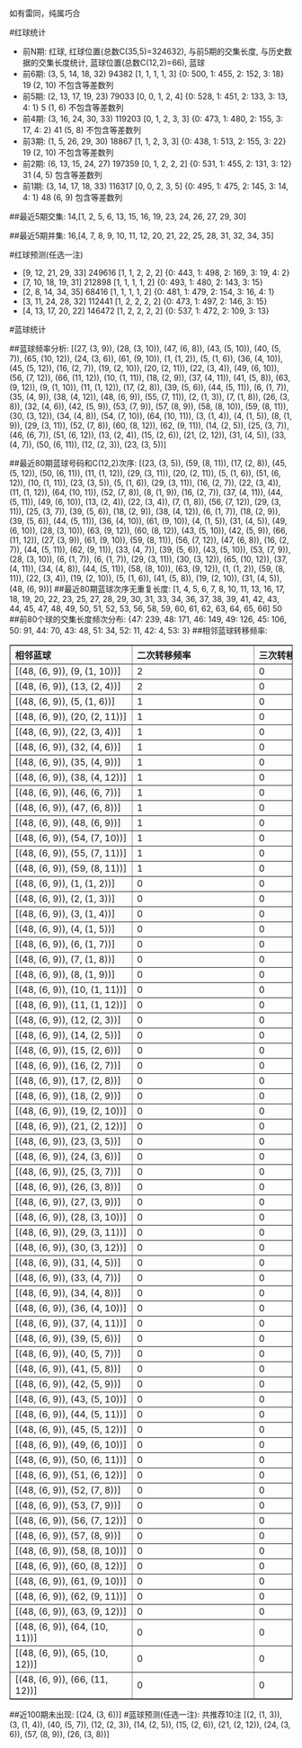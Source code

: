 <!-- 
.. title: 大乐透14117期(2014-10-06)数据分析报告
.. slug: dlott-14117-2014-10-06-report
.. date: 2014-10-07 08:00:00 UTC+08:00
.. tags: Lottery
.. link: 
.. description: 
.. type: text
-->

如有雷同，纯属巧合

<!-- TEASER_END-->

#红球统计

- 前N期: 红球, 红球位置(总数C(35,5)=324632), 与前5期的交集长度, 与历史数据的交集长度统计, 蓝球位置(总数C(12,2)=66), 蓝球
- 前6期: (3, 5, 14, 18, 32) 94382 [1, 1, 1, 1, 3] {0: 500, 1: 455, 2: 152, 3: 18} 19 (2, 10) 不包含等差数列
- 前5期: (2, 13, 17, 19, 23) 79033 [0, 0, 1, 2, 4] {0: 528, 1: 451, 2: 133, 3: 13, 4: 1} 5 (1, 6) 不包含等差数列
- 前4期: (3, 16, 24, 30, 33) 119203 [0, 1, 2, 3, 3] {0: 473, 1: 480, 2: 155, 3: 17, 4: 2} 41 (5, 8) 不包含等差数列
- 前3期: (1, 5, 26, 29, 30) 18867 [1, 1, 2, 3, 3] {0: 438, 1: 513, 2: 155, 3: 22} 19 (2, 10) 不包含等差数列
- 前2期: (6, 13, 15, 24, 27) 197359 [0, 1, 2, 2, 2] {0: 531, 1: 455, 2: 131, 3: 12} 31 (4, 5) 包含等差数列
- 前1期: (3, 14, 17, 18, 33) 116317 [0, 0, 2, 3, 5] {0: 495, 1: 475, 2: 145, 3: 14, 4: 1} 48 (6, 9) 包含等差数列

##最近5期交集:
14,[1, 2, 5, 6, 13, 15, 16, 19, 23, 24, 26, 27, 29, 30]

##最近5期并集:
16,[4, 7, 8, 9, 10, 11, 12, 20, 21, 22, 25, 28, 31, 32, 34, 35]

#红球预测(任选一注)

- [9, 12, 21, 29, 33] 249616 [1, 1, 2, 2, 2] {0: 443, 1: 498, 2: 169, 3: 19, 4: 2}
- [7, 10, 18, 19, 31] 212898 [1, 1, 1, 1, 2] {0: 493, 1: 480, 2: 143, 3: 15}
- [2, 8, 14, 34, 35] 68416 [1, 1, 1, 1, 2] {0: 481, 1: 479, 2: 154, 3: 16, 4: 1}
- [3, 11, 24, 28, 32] 112441 [1, 2, 2, 2, 2] {0: 473, 1: 497, 2: 146, 3: 15}
- [4, 13, 17, 20, 22] 146472 [1, 2, 2, 2, 2] {0: 537, 1: 472, 2: 109, 3: 13}

#蓝球统计

##蓝球频率分析:
[(27, (3, 9)), (28, (3, 10)), (47, (6, 8)), (43, (5, 10)), (40, (5, 7)), (65, (10, 12)), (24, (3, 6)), (61, (9, 10)), (1, (1, 2)), (5, (1, 6)), (36, (4, 10)), (45, (5, 12)), (16, (2, 7)), (19, (2, 10)), (20, (2, 11)), (22, (3, 4)), (49, (6, 10)), (56, (7, 12)), (66, (11, 12)), (10, (1, 11)), (18, (2, 9)), (37, (4, 11)), (41, (5, 8)), (63, (9, 12)), (9, (1, 10)), (11, (1, 12)), (17, (2, 8)), (39, (5, 6)), (44, (5, 11)), (6, (1, 7)), (35, (4, 9)), (38, (4, 12)), (48, (6, 9)), (55, (7, 11)), (2, (1, 3)), (7, (1, 8)), (26, (3, 8)), (32, (4, 6)), (42, (5, 9)), (53, (7, 9)), (57, (8, 9)), (58, (8, 10)), (59, (8, 11)), (30, (3, 12)), (34, (4, 8)), (54, (7, 10)), (64, (10, 11)), (3, (1, 4)), (4, (1, 5)), (8, (1, 9)), (29, (3, 11)), (52, (7, 8)), (60, (8, 12)), (62, (9, 11)), (14, (2, 5)), (25, (3, 7)), (46, (6, 7)), (51, (6, 12)), (13, (2, 4)), (15, (2, 6)), (21, (2, 12)), (31, (4, 5)), (33, (4, 7)), (50, (6, 11)), (12, (2, 3)), (23, (3, 5))]

##最近80期蓝球号码和C(12,2)次序:
[(23, (3, 5)), (59, (8, 11)), (17, (2, 8)), (45, (5, 12)), (50, (6, 11)), (11, (1, 12)), (29, (3, 11)), (20, (2, 11)), (5, (1, 6)), (51, (6, 12)), (10, (1, 11)), (23, (3, 5)), (5, (1, 6)), (29, (3, 11)), (16, (2, 7)), (22, (3, 4)), (11, (1, 12)), (64, (10, 11)), (52, (7, 8)), (8, (1, 9)), (16, (2, 7)), (37, (4, 11)), (44, (5, 11)), (49, (6, 10)), (13, (2, 4)), (22, (3, 4)), (7, (1, 8)), (56, (7, 12)), (29, (3, 11)), (25, (3, 7)), (39, (5, 6)), (18, (2, 9)), (38, (4, 12)), (6, (1, 7)), (18, (2, 9)), (39, (5, 6)), (44, (5, 11)), (36, (4, 10)), (61, (9, 10)), (4, (1, 5)), (31, (4, 5)), (49, (6, 10)), (28, (3, 10)), (63, (9, 12)), (60, (8, 12)), (43, (5, 10)), (42, (5, 9)), (66, (11, 12)), (27, (3, 9)), (61, (9, 10)), (59, (8, 11)), (56, (7, 12)), (47, (6, 8)), (16, (2, 7)), (44, (5, 11)), (62, (9, 11)), (33, (4, 7)), (39, (5, 6)), (43, (5, 10)), (53, (7, 9)), (28, (3, 10)), (6, (1, 7)), (6, (1, 7)), (29, (3, 11)), (30, (3, 12)), (65, (10, 12)), (37, (4, 11)), (34, (4, 8)), (44, (5, 11)), (58, (8, 10)), (63, (9, 12)), (1, (1, 2)), (59, (8, 11)), (22, (3, 4)), (19, (2, 10)), (5, (1, 6)), (41, (5, 8)), (19, (2, 10)), (31, (4, 5)), (48, (6, 9))]
##最近80期蓝球次序无重复长度:
[1, 4, 5, 6, 7, 8, 10, 11, 13, 16, 17, 18, 19, 20, 22, 23, 25, 27, 28, 29, 30, 31, 33, 34, 36, 37, 38, 39, 41, 42, 43, 44, 45, 47, 48, 49, 50, 51, 52, 53, 56, 58, 59, 60, 61, 62, 63, 64, 65, 66] 50
##前80个球的交集长度频次分布:
{47: 239, 48: 171, 46: 149, 49: 126, 45: 106, 50: 91, 44: 70, 43: 48, 51: 34, 52: 11, 42: 4, 53: 3}
##相邻蓝球转移频率:
<table border="1" class="table table-striped dataframe">
  <thead>
    <tr style="text-align: left;">
      <th style="min-width: 200px;">相邻蓝球</th>
      <th style="min-width: 200px;">二次转移频率</th>
      <th style="min-width: 200px;">三次转移频率</th>
    </tr>
  </thead>
  <tbody>
    <tr>
      <td>   [(48, (6, 9)), (9, (1, 10))]</td>
      <td> 2</td>
      <td> 0</td>
    </tr>
    <tr>
      <td>   [(48, (6, 9)), (13, (2, 4))]</td>
      <td> 2</td>
      <td> 0</td>
    </tr>
    <tr>
      <td>    [(48, (6, 9)), (5, (1, 6))]</td>
      <td> 1</td>
      <td> 0</td>
    </tr>
    <tr>
      <td>  [(48, (6, 9)), (20, (2, 11))]</td>
      <td> 1</td>
      <td> 0</td>
    </tr>
    <tr>
      <td>   [(48, (6, 9)), (22, (3, 4))]</td>
      <td> 1</td>
      <td> 0</td>
    </tr>
    <tr>
      <td>   [(48, (6, 9)), (32, (4, 6))]</td>
      <td> 1</td>
      <td> 0</td>
    </tr>
    <tr>
      <td>   [(48, (6, 9)), (35, (4, 9))]</td>
      <td> 1</td>
      <td> 0</td>
    </tr>
    <tr>
      <td>  [(48, (6, 9)), (38, (4, 12))]</td>
      <td> 1</td>
      <td> 0</td>
    </tr>
    <tr>
      <td>   [(48, (6, 9)), (46, (6, 7))]</td>
      <td> 1</td>
      <td> 0</td>
    </tr>
    <tr>
      <td>   [(48, (6, 9)), (47, (6, 8))]</td>
      <td> 1</td>
      <td> 0</td>
    </tr>
    <tr>
      <td>   [(48, (6, 9)), (48, (6, 9))]</td>
      <td> 1</td>
      <td> 0</td>
    </tr>
    <tr>
      <td>  [(48, (6, 9)), (54, (7, 10))]</td>
      <td> 1</td>
      <td> 0</td>
    </tr>
    <tr>
      <td>  [(48, (6, 9)), (55, (7, 11))]</td>
      <td> 1</td>
      <td> 0</td>
    </tr>
    <tr>
      <td>  [(48, (6, 9)), (59, (8, 11))]</td>
      <td> 1</td>
      <td> 0</td>
    </tr>
    <tr>
      <td>    [(48, (6, 9)), (1, (1, 2))]</td>
      <td> 0</td>
      <td> 0</td>
    </tr>
    <tr>
      <td>    [(48, (6, 9)), (2, (1, 3))]</td>
      <td> 0</td>
      <td> 0</td>
    </tr>
    <tr>
      <td>    [(48, (6, 9)), (3, (1, 4))]</td>
      <td> 0</td>
      <td> 0</td>
    </tr>
    <tr>
      <td>    [(48, (6, 9)), (4, (1, 5))]</td>
      <td> 0</td>
      <td> 0</td>
    </tr>
    <tr>
      <td>    [(48, (6, 9)), (6, (1, 7))]</td>
      <td> 0</td>
      <td> 0</td>
    </tr>
    <tr>
      <td>    [(48, (6, 9)), (7, (1, 8))]</td>
      <td> 0</td>
      <td> 0</td>
    </tr>
    <tr>
      <td>    [(48, (6, 9)), (8, (1, 9))]</td>
      <td> 0</td>
      <td> 0</td>
    </tr>
    <tr>
      <td>  [(48, (6, 9)), (10, (1, 11))]</td>
      <td> 0</td>
      <td> 0</td>
    </tr>
    <tr>
      <td>  [(48, (6, 9)), (11, (1, 12))]</td>
      <td> 0</td>
      <td> 0</td>
    </tr>
    <tr>
      <td>   [(48, (6, 9)), (12, (2, 3))]</td>
      <td> 0</td>
      <td> 0</td>
    </tr>
    <tr>
      <td>   [(48, (6, 9)), (14, (2, 5))]</td>
      <td> 0</td>
      <td> 0</td>
    </tr>
    <tr>
      <td>   [(48, (6, 9)), (15, (2, 6))]</td>
      <td> 0</td>
      <td> 0</td>
    </tr>
    <tr>
      <td>   [(48, (6, 9)), (16, (2, 7))]</td>
      <td> 0</td>
      <td> 0</td>
    </tr>
    <tr>
      <td>   [(48, (6, 9)), (17, (2, 8))]</td>
      <td> 0</td>
      <td> 0</td>
    </tr>
    <tr>
      <td>   [(48, (6, 9)), (18, (2, 9))]</td>
      <td> 0</td>
      <td> 0</td>
    </tr>
    <tr>
      <td>  [(48, (6, 9)), (19, (2, 10))]</td>
      <td> 0</td>
      <td> 0</td>
    </tr>
    <tr>
      <td>  [(48, (6, 9)), (21, (2, 12))]</td>
      <td> 0</td>
      <td> 0</td>
    </tr>
    <tr>
      <td>   [(48, (6, 9)), (23, (3, 5))]</td>
      <td> 0</td>
      <td> 0</td>
    </tr>
    <tr>
      <td>   [(48, (6, 9)), (24, (3, 6))]</td>
      <td> 0</td>
      <td> 0</td>
    </tr>
    <tr>
      <td>   [(48, (6, 9)), (25, (3, 7))]</td>
      <td> 0</td>
      <td> 0</td>
    </tr>
    <tr>
      <td>   [(48, (6, 9)), (26, (3, 8))]</td>
      <td> 0</td>
      <td> 0</td>
    </tr>
    <tr>
      <td>   [(48, (6, 9)), (27, (3, 9))]</td>
      <td> 0</td>
      <td> 0</td>
    </tr>
    <tr>
      <td>  [(48, (6, 9)), (28, (3, 10))]</td>
      <td> 0</td>
      <td> 0</td>
    </tr>
    <tr>
      <td>  [(48, (6, 9)), (29, (3, 11))]</td>
      <td> 0</td>
      <td> 0</td>
    </tr>
    <tr>
      <td>  [(48, (6, 9)), (30, (3, 12))]</td>
      <td> 0</td>
      <td> 0</td>
    </tr>
    <tr>
      <td>   [(48, (6, 9)), (31, (4, 5))]</td>
      <td> 0</td>
      <td> 0</td>
    </tr>
    <tr>
      <td>   [(48, (6, 9)), (33, (4, 7))]</td>
      <td> 0</td>
      <td> 0</td>
    </tr>
    <tr>
      <td>   [(48, (6, 9)), (34, (4, 8))]</td>
      <td> 0</td>
      <td> 0</td>
    </tr>
    <tr>
      <td>  [(48, (6, 9)), (36, (4, 10))]</td>
      <td> 0</td>
      <td> 0</td>
    </tr>
    <tr>
      <td>  [(48, (6, 9)), (37, (4, 11))]</td>
      <td> 0</td>
      <td> 0</td>
    </tr>
    <tr>
      <td>   [(48, (6, 9)), (39, (5, 6))]</td>
      <td> 0</td>
      <td> 0</td>
    </tr>
    <tr>
      <td>   [(48, (6, 9)), (40, (5, 7))]</td>
      <td> 0</td>
      <td> 0</td>
    </tr>
    <tr>
      <td>   [(48, (6, 9)), (41, (5, 8))]</td>
      <td> 0</td>
      <td> 0</td>
    </tr>
    <tr>
      <td>   [(48, (6, 9)), (42, (5, 9))]</td>
      <td> 0</td>
      <td> 0</td>
    </tr>
    <tr>
      <td>  [(48, (6, 9)), (43, (5, 10))]</td>
      <td> 0</td>
      <td> 0</td>
    </tr>
    <tr>
      <td>  [(48, (6, 9)), (44, (5, 11))]</td>
      <td> 0</td>
      <td> 0</td>
    </tr>
    <tr>
      <td>  [(48, (6, 9)), (45, (5, 12))]</td>
      <td> 0</td>
      <td> 0</td>
    </tr>
    <tr>
      <td>  [(48, (6, 9)), (49, (6, 10))]</td>
      <td> 0</td>
      <td> 0</td>
    </tr>
    <tr>
      <td>  [(48, (6, 9)), (50, (6, 11))]</td>
      <td> 0</td>
      <td> 0</td>
    </tr>
    <tr>
      <td>  [(48, (6, 9)), (51, (6, 12))]</td>
      <td> 0</td>
      <td> 0</td>
    </tr>
    <tr>
      <td>   [(48, (6, 9)), (52, (7, 8))]</td>
      <td> 0</td>
      <td> 0</td>
    </tr>
    <tr>
      <td>   [(48, (6, 9)), (53, (7, 9))]</td>
      <td> 0</td>
      <td> 0</td>
    </tr>
    <tr>
      <td>  [(48, (6, 9)), (56, (7, 12))]</td>
      <td> 0</td>
      <td> 0</td>
    </tr>
    <tr>
      <td>   [(48, (6, 9)), (57, (8, 9))]</td>
      <td> 0</td>
      <td> 0</td>
    </tr>
    <tr>
      <td>  [(48, (6, 9)), (58, (8, 10))]</td>
      <td> 0</td>
      <td> 0</td>
    </tr>
    <tr>
      <td>  [(48, (6, 9)), (60, (8, 12))]</td>
      <td> 0</td>
      <td> 0</td>
    </tr>
    <tr>
      <td>  [(48, (6, 9)), (61, (9, 10))]</td>
      <td> 0</td>
      <td> 0</td>
    </tr>
    <tr>
      <td>  [(48, (6, 9)), (62, (9, 11))]</td>
      <td> 0</td>
      <td> 0</td>
    </tr>
    <tr>
      <td>  [(48, (6, 9)), (63, (9, 12))]</td>
      <td> 0</td>
      <td> 0</td>
    </tr>
    <tr>
      <td> [(48, (6, 9)), (64, (10, 11))]</td>
      <td> 0</td>
      <td> 0</td>
    </tr>
    <tr>
      <td> [(48, (6, 9)), (65, (10, 12))]</td>
      <td> 0</td>
      <td> 0</td>
    </tr>
    <tr>
      <td> [(48, (6, 9)), (66, (11, 12))]</td>
      <td> 0</td>
      <td> 0</td>
    </tr>
  </tbody>
</table>
##近100期未出现:
[(24, (3, 6))]
#蓝球预测(任选一注):
共推荐10注
[(2, (1, 3)), (3, (1, 4)), (40, (5, 7)), (12, (2, 3)), (14, (2, 5)), (15, (2, 6)), (21, (2, 12)), (24, (3, 6)), (57, (8, 9)), (26, (3, 8))]

